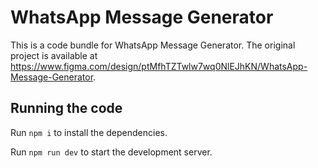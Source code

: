 
  # WhatsApp Message Generator

  This is a code bundle for WhatsApp Message Generator. The original project is available at https://www.figma.com/design/ptMfhTZTwlw7wq0NlEJhKN/WhatsApp-Message-Generator.

  ## Running the code

  Run `npm i` to install the dependencies.

  Run `npm run dev` to start the development server.
  